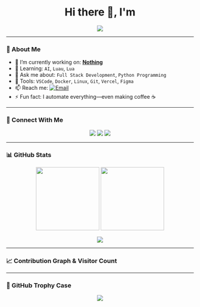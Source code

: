 <h1 align="center">Hi there 👋, I'm <Your Name></h1>

<p align="center">
  <img src="https://readme-typing-svg.herokuapp.com?font=Fira+Code&size=24&pause=1000&center=true&vCenter=true&width=435&lines=Software+Engineer;Full-Stack+Developer;Open+Source+Enthusiast;Roblox+Scripter">
</p>

---

### 🧠 About Me

- 🔭 I’m currently working on: **[Nothing]()**
- 🌱 Learning: `AI`, `Luau`, `Lua`
- 💬 Ask me about: `Full Stack Development`, `Python Programming`
- 🧰 Tools: `VSCode`, `Docker`, `Linux`, `Git`, `Vercel`, `Figma`
- 📫 Reach me: [![Email](https://img.shields.io/badge/email-D14836?style=flat-square&logo=gmail&logoColor=white)](yknowock@mailum.com)
- ⚡ Fun fact: I automate everything—even making coffee ☕️

---

### 🚀 Connect With Me

<p align="center">
  <a href="https://x.com/fredissoed"><img src="https://img.shields.io/badge/-Twitter-1DA1F2?style=for-the-badge&logo=twitter&logoColor=white"/></a>
  <a href="https://freddiot.com"><img src="https://img.shields.io/badge/-Portfolio-000000?style=for-the-badge&logo=vercel&logoColor=white"/></a>
  <a href="https://discord.gg/7pQaHJZpUC"><img src="https://img.shields.io/badge/-Discord-5865F2?style=for-the-badge&logo=discord&logoColor=white"/></a>
</p>

---

### 📊 GitHub Stats

<p align="center">
  <img src="https://github-readme-stats.vercel.app/api?username=fredised&show_icons=true&theme=radical" height="170"/>
  <img src="https://github-readme-stats.vercel.app/api/top-langs/?username=fredised&layout=compact&theme=radical" height="170"/>
</p>

<p align="center">
  <img src="https://github-readme-streak-stats.herokuapp.com/?user=fredised&theme=radical&hide_border=true"/>
</p>

---

### 📈 Contribution Graph & Visitor Count


---

### 🧩 GitHub Trophy Case

<p align="center">
  <img src="https://github-profile-trophy.vercel.app/?username=fredised&theme=onedark&row=2&column=3" />
</p>
